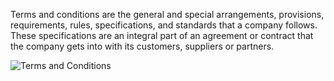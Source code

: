 Terms and conditions are the general and special arrangements, provisions,
requirements, rules, specifications, and standards that a company follows.
These specifications are an integral part of an agreement or contract that the
company gets into with its customers, suppliers or partners.

![Terms and Conditions](assets/frappe_io/images/erpnext/terms.png)

